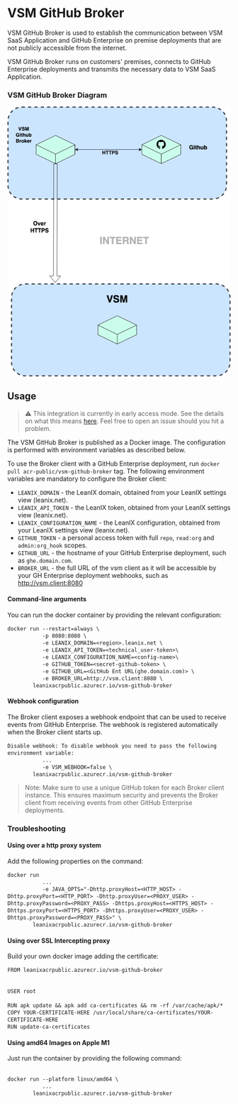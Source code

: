 # VSM GitHub Broker

VSM GitHub Broker is used to establish the communication between VSM SaaS Application and GitHub Enterprise on premise
deployments that are not publicly accessible from the internet.

VSM GitHub Broker runs on customers' premises, connects to GitHub Enterprise deployments and transmits the necessary
data to VSM SaaS Application.

### VSM GitHub Broker Diagram

![github-broker-diagram](docs/VSM_GitHub_Broker.png)

## Usage

> ⚠️ This integration is currently in early access mode. See the details on what this means [here](https://docs-vsm.leanix.net/docs/release-stages). Feel free to open an issue should you hit a problem.


The VSM GitHub Broker is published as a Docker image. The configuration is performed with environment variables as
described below.

To use the Broker client with a GitHub Enterprise deployment, run `docker pull acr-public/vsm-github-broker` tag. The following environment variables are mandatory to configure the Broker client:

- `LEANIX_DOMAIN` - the LeanIX domain, obtained from your LeanIX settings view (leanix.net).
- `LEANIX_API_TOKEN` - the LeanIX token, obtained from your LeanIX settings view (leanix.net).
- `LEANIX_CONFIGURATION_NAME` - the LeanIX configuration, obtained from your LeanIX settings view (leanix.net).
- `GITHUB_TOKEN` - a personal access token with full `repo`, `read:org` and `admin:org_hook` scopes.
- `GITHUB_URL` - the hostname of your GitHub Enterprise deployment, such as `ghe.domain.com`.
- `BROKER_URL` - the full URL of the vsm client as it will be accessible by your GH Enterprise deployment webhooks, such as http://vsm.client:8080

#### Command-line arguments

You can run the docker container by providing the relevant configuration:

```console
docker run --restart=always \
           -p 8080:8080 \
           -e LEANIX_DOMAIN=<region>.leanix.net \
           -e LEANIX_API_TOKEN=<technical_user-token>\
           -e LEANIX_CONFIGURATION_NAME=<config-name>\
           -e GITHUB_TOKEN=<secret-github-token> \
           -e GITHUB_URL=<GitHub Ent URL(ghe.domain.com)> \
           -e BROKER_URL=http://vsm.client:8080 \
        leanixacrpublic.azurecr.io/vsm-github-broker
```

#### Webhook configuration

The Broker client exposes a webhook endpoint that can be used to receive events from GitHub Enterprise. The webhook is registered automatically when the Broker client starts up.

```
Disable webhook: To disable webhook you need to pass the following environment variable:
           ...
           -e VSM_WEBHOOK=false \
        leanixacrpublic.azurecr.io/vsm-github-broker
```

> Note: Make sure to use a unique GitHub token for each Broker client instance. This ensures maximum security and prevents the Broker client from receiving events from other GitHub Enterprise deployments.

### Troubleshooting

#### Using over a http proxy system

Add the following properties on the command:

```console
docker run 
           ...
           -e JAVA_OPTS="-Dhttp.proxyHost=<HTTP_HOST> -Dhttp.proxyPort=<HTTP_PORT> -Dhttp.proxyUser=<PROXY_USER> -Dhttp.proxyPassword=<PROXY_PASS> -Dhttps.proxyHost=<HTTPS_HOST> -Dhttps.proxyPort=<HTTPS_PORT> -Dhttps.proxyUser=<PROXY_USER> -Dhttps.proxyPassword=<PROXY_PASS>" \
        leanixacrpublic.azurecr.io/vsm-github-broker
```

#### Using over SSL Intercepting proxy

Build your own docker image adding the certificate:

```console
FROM leanixacrpublic.azurecr.io/vsm-github-broker


USER root

RUN apk update && apk add ca-certificates && rm -rf /var/cache/apk/*
COPY YOUR-CERTIFICATE-HERE /usr/local/share/ca-certificates/YOUR-CERTIFICATE-HERE
RUN update-ca-certificates

```


#### Using amd64 Images on Apple M1

Just run the container by providing the following command:

```console

docker run --platform linux/amd64 \
           ...
        leanixacrpublic.azurecr.io/vsm-github-broker
```
